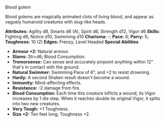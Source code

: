 Blood golem

Blood golems are magically animated clots of living blood, and appear
as vaguely humanoid creatures with slug-like heads.

**Attributes:** Agility d8, Smarts d6 (A), Spirit d6, Strength d12,
Vigor d6
**Skills:** Fighting d6, Notice d10, Swimming d10
**Charisma:** -; **Pace:** 6; **Parry:** 5; **Toughness:** 10 (2)
**Edges:** Frenzy, Level Headed
**Special Abilities**
- **Armour +2:** Natural armour.
- **Slams:** Str+d6; Blood Consumption.
- **Tremorsense:** Can sense and accurately pinpoint anything within
12" that's in contact with the ground.
- **Natural Swimmer:** Swimming Pace of 6", and +2 to resist drowning.
- **Hardy:** A second Shaken result doesn't become a wound.
- **Immunity:** Mind-affecting effects.
- **Resistance:** -2 damage from fire.
- **Blood Consumption:** Each time this creature inflicts a wound, its
Vigor increases by 1 die step. When it reaches double its original
Vigor, it splits into two new creatures.
- **Very Tough:** +1 Toughness.
- **Size +2:** Ten feet long; Toughness +2.

